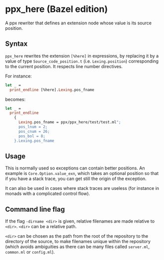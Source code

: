 ppx_here (Bazel edition)
========

A ppx rewriter that defines an extension node whose value is its source position.

Syntax
------

`ppx_here` rewrites the extension `[%here]` in expressions, by
replacing it by a value of type `Source_code_position.t`
(i.e. `Lexing.position`) corresponding to the current position. It
respects line number directives.

For instance:

```ocaml
let _ =
  print_endline [%here].Lexing.pos_fname
```

becomes:

```ocaml
let _ =
  print_endline
    {
      Lexing.pos_fname = ppx/ppx_here/test/test.ml";
      pos_lnum = 2;
      pos_cnum = 26;
      pos_bol = 8;
    }.Lexing.pos_fname
```

Usage
-----

This is normally used so exceptions can contain better positions. An example is
`Core.Option.value_exn`, which takes an optional position so that if you have a
stack trace, you can get still the origin of the exception.

It can also be used in cases where stack traces are useless (for instance in monads with a
complicated control flow).

Command line flag
-----------------

If the flag `-dirname <dir>` is given, relative filenames are made
relative to `<dir>`. `<dir>` can be a relative path.

`<dir>` can be chosen as the path from the root of the repository to
the directory of the source, to make filenames unique within the
repository (which avoids ambiguities as there can be many files called
`server.ml`, `common.ml` or `config.ml`).

